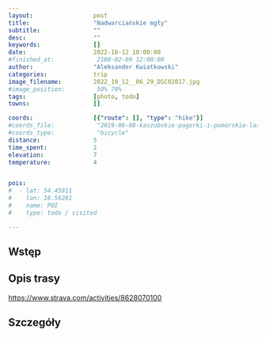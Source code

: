 ```yaml
---
layout:                 post
title:                  "Nadwarciańskie mgły"
subtitle:               ""
desc:                   ""
keywords:               []
date:                   2022-10-12 10:00:00
#finished_at:            2100-02-09 12:00:00
author:                 "Aleksander Kwiatkowski"
categories:             trip
image_filename:         2022_10_12__06_29_DSC02017.jpg
#image_position:         50% 70%
tags:                   [photo, todo]
towns:                  []

coords:                 [{"route": [], "type": "hike"}]
#coords_file:            "2019-06-08-kaszubskie-pagorki-i-pomorskie-lasy.json"
#coords_type:            "bicycle"
distance:               5
time_spent:             2
elevation:              7
temperature:            4


pois:
#  - lat: 54.45911
#    lon: 18.56281
#    name: POI
#    type: todo / visited

---
```



## Wstęp

## Opis trasy

<div class="strava-embed-placeholder" data-embed-type="activity" data-embed-id="8628070100"></div><script src="https://strava-embeds.com/embed.js"></script>

https://www.strava.com/activities/8628070100

## Szczegóły
